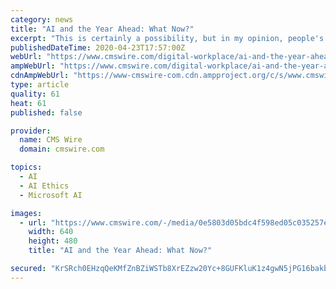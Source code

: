 ```yaml
---
category: news
title: "AI and the Year Ahead: What Now?"
excerpt: "This is certainly a possibility, but in my opinion, people's memories of the actions that enterprises are taking now will run much deeper than many of the better-planned projects that have come before the pandemic or have yet to start. Customers will therefore aim to get AI right during the crisis as well. A responsible AI strategy today will ..."
publishedDateTime: 2020-04-23T17:57:00Z
webUrl: "https://www.cmswire.com/digital-workplace/ai-and-the-year-ahead-what-now/"
ampWebUrl: "https://www.cmswire.com/digital-workplace/ai-and-the-year-ahead-what-now/amp/"
cdnAmpWebUrl: "https://www-cmswire-com.cdn.ampproject.org/c/s/www.cmswire.com/digital-workplace/ai-and-the-year-ahead-what-now/amp/"
type: article
quality: 61
heat: 61
published: false

provider:
  name: CMS Wire
  domain: cmswire.com

topics:
  - AI
  - AI Ethics
  - Microsoft AI

images:
  - url: "https://www.cmswire.com/-/media/0e5803d05bdc4f598ed05c035257e875.ashx?mw=1024"
    width: 640
    height: 480
    title: "AI and the Year Ahead: What Now?"

secured: "KrSRch0EHzqQeKMfZnBZiWSTb8XrEZzw20Yc+8GUFKluK1z4gwN5jPG16bakbWm612pwsAU4TF3xyP5Bvb7fWZgmgCzxiWghhYhSGDwfu373Q/OyNy5T4GVyev2JveeSeAmRx03xIEjBniIg7DU6oziMCMqcNBxgNhsq+hSux8JZi2AtzLo2e5ggPnDhymwl44fnHFddTtPVnf0Kn/X4bLxM7hTmcI06tRFBVl6etk1Fecj86Jk1FhGc1jwsH6KLMHkd/PGGSCdjDTaMbZe1uzgENxIatrXYYiteeZ2+QABWMxIJofMV3c2w6KUe5KJPdc2gLUPtdv97ZqPW9T/Py1uxGFl02kIhWT0+4h4UMOuDD8wFM55D/PRBaqebUZhl/1ufVmdp6EoozNq0xx7eolqyXbc5vHpqto/z/FtN5Mbq6KZmb9kQYg6Mn71FmsooroichkKogCNcB32UtULhmo+DHwFB2VxpHKQRT4FgEeg=;9hjalh83rwzDi98RvpqaZw=="
---
```



